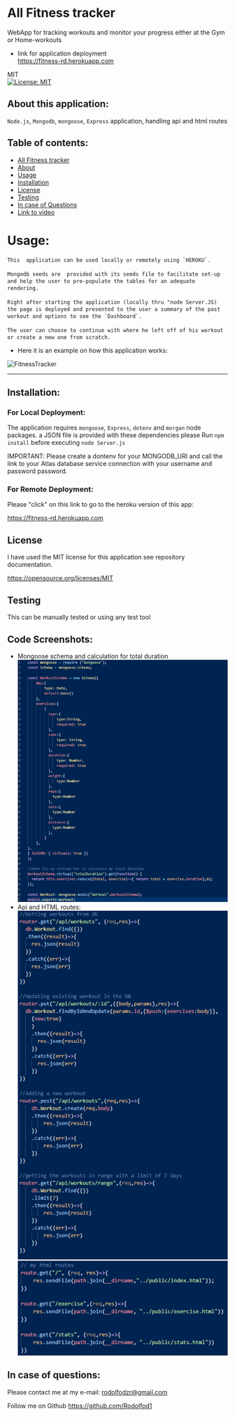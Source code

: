 # All Fitness tracker 
WebApp for tracking workouts and monitor your progress either at the Gym or Home-workouts

- link for application deployment <br><https://fitness-rd.herokuapp.com>

    
MIT<br>[![License: MIT](https://img.shields.io/badge/License-MIT-yellow.svg)](https://opensource.org/licenses/MIT)

## About this application:
`Node.js`, `Mongodb`, `mongoose`, `Express` application, handling api and html routes 

## Table of contents:
* [All Fitness tracker](#All-Fitness-tracker)
* [About](#about-this-application)
* [Usage](#usage)
* [Installation](#installation)
* [License](#license)
* [Testing](#special-testing-instructions)
* [In case of Questions](#in-case-of-questions)
* [Link to video](#link-to-video)

# Usage:
    This  application can be used locally or remotely using `HEROKU`.

    Mongodb seeds are  provided with its seeds file to facilitate set-up and help the user to pre-populate the tables for an adequate rendering.

    Right after starting the application (locally thru "node Server.JS) the page is deployed and presented to the user a summary of the past workout and options to see the `Dashboard`.

    The user can choose to continue with where he left off of his workout or create a new one from scratch. 


- Here it is an example on how this application works:

![FitnessTracker](public/Assets/Img/FitnessTracker.gif)

---
## Installation:
### For Local Deployment: 
The application requires `mongoose`, `Express`, `dotenv` and `morgan` node packages.
a JSON file is provided with these dependencies please Run `npm install`  before executing `node Server.js`

IMPORTANT: Please create a dontenv for your MONGODB_URI and call the link to your Atlas database service connection with your username and password  password.

### For Remote Deployment: 
Please "click" on this link to go to the heroku version of this app:

<https://fitness-rd.herokuapp.com>

## License
I have used the MIT license for this application see repository documentation.

<https://opensource.org/licenses/MIT>

## Testing
This can be manually tested or using any test tool

## Code Screenshots:
- Mongoose schema and calculation for total duration 
![Mongoose](public/Assets/Img/MongooseSchema.png)<br>
- Api and HTML routes:
![APIroute](public/Assets/Img/ApiRoutes.png)
![HtmlRoute](public/Assets/Img/htmlRoutes.png)  


## In case of questions:
Please contact me at my e-mail: 
rodolfodzr@gmail.com

Follow me on Github
<https://github.com/Rodolfod1>